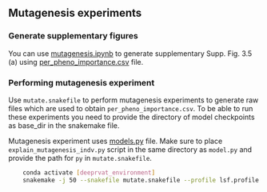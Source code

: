 ## Mutagenesis experiments

### Generate supplementary figures

You can use [mutagenesis.ipynb](https://github.com/PMBio/deeprvat-analysis/blob/main/feature_importance/mutagenesis/mutagenesis.ipynb) to generate supplementary Supp. Fig. 3.5 (a) using [per_pheno_importance.csv](https://github.com/PMBio/deeprvat-analysis/blob/main/feature_importance/mutagenesis/per_pheno_importance.csv) file. 

### Performing mutagenesis experiment

Use `mutate.snakefile` to perform mutagenesis experiments to generate raw files which are used to obtain `per_pheno_importance.csv`. To be able to run these experiments you need to provide the directory of model checkpoints as base_dir in the snakemake file. 

Mutagenesis experiment uses [models.py](https://github.com/PMBio/deeprvat/blob/master/deeprvat/deeprvat/models.py) file. Make sure to place `explain_mutagenesis_indv.py` script in the same directory as `model.py` and provide the path for `py` in `mutate.snakefile`. 

```bash
	conda activate [deeprvat_environment]
	snakemake -j 50 --snakefile mutate.snakefile --profile lsf.profile 
```

